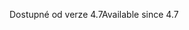 <span data-ttu-id="a0d1e-101">Dostupné od verze 4.7</span><span class="sxs-lookup"><span data-stu-id="a0d1e-101">Available since 4.7</span></span>